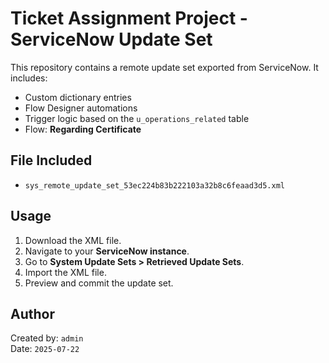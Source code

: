 # Ticket Assignment Project - ServiceNow Update Set

This repository contains a remote update set exported from ServiceNow. It includes:
- Custom dictionary entries
- Flow Designer automations
- Trigger logic based on the `u_operations_related` table
- Flow: **Regarding Certificate**

## File Included
- `sys_remote_update_set_53ec224b83b222103a32b8c6feaad3d5.xml`

## Usage
1. Download the XML file.
2. Navigate to your **ServiceNow instance**.
3. Go to **System Update Sets > Retrieved Update Sets**.
4. Import the XML file.
5. Preview and commit the update set.

## Author
Created by: `admin`  
Date: `2025-07-22`
